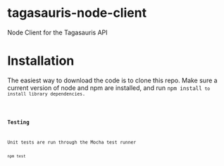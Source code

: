 # tagasauris-node-client
Node Client for the Tagasauris API

# Installation
<p>The easiest way to download the code is to clone this repo.  Make sure a current version of node and npm are installed, and run <code>npm install<code> to install library dependencies.</p>

<h3>Testing</h3>
<p>Unit tests are run through the Mocha test runner</p>
<code>npm test</code>